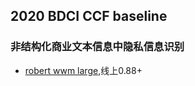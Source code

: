 ## 2020 BDCI CCF baseline

### 非结构化商业文本信息中隐私信息识别
- [robert wwm large](https://github.com/nsytsqdtn/competition_baseline/blob/main/2020%20BDCI%20CCF/%E9%9A%90%E7%A7%81%E8%AF%86%E5%88%AB-roberta%20wwm%20large.ipynb),线上0.88+
